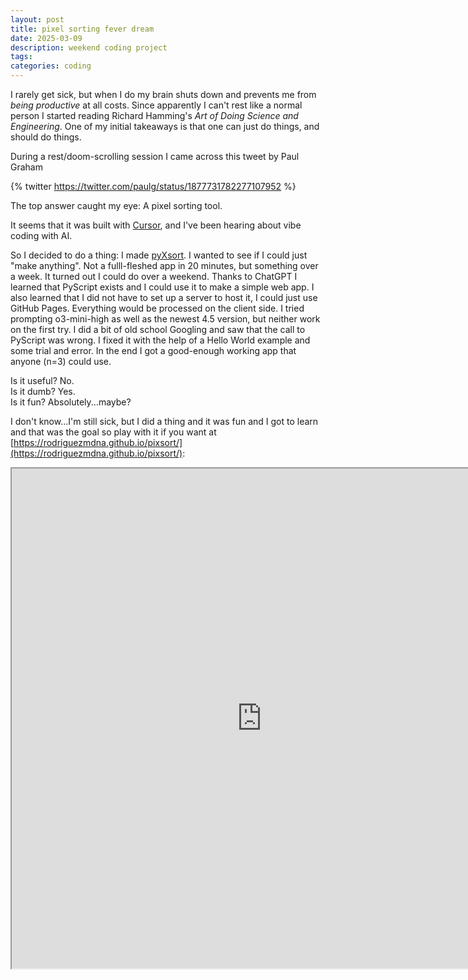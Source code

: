 ```yaml
---
layout: post
title: pixel sorting fever dream
date: 2025-03-09
description: weekend coding project
tags:
categories: coding
---
```


<style>
  .spaced-text {
    line-height: 2;
  }
  .half-hr {
    width: 50%;
    margin: auto;
    border: 0;
    border-top: 1px solid #ccc;
  }

</style>

I rarely get sick, but when I do my brain shuts down and prevents me from <em>being productive</em> at all costs. Since apparently I can't rest like a normal person I started reading Richard Hamming's <em>Art of Doing Science and Engineering</em>. One of my initial takeaways is that one can just do things, and should do things. 

During a rest/doom-scrolling session I came across this tweet by Paul Graham

{% twitter https://twitter.com/paulg/status/1877731782277107952 %}

The top answer caught my eye: A pixel sorting tool. 

It seems that it was built with [Cursor](https://www.cursor.com), and I've been hearing about vibe coding with AI.

So I decided to do a thing: I made [pyXsort](http://rodriguezmdna.github.io/pixsort/). I wanted to see if I could just "make anything". Not a fulll-fleshed app in 20 minutes, but something over a week. It turned out I could do over a weekend. Thanks to ChatGPT I learned that PyScript exists and I could use it to make a simple web app. I also learned that I did not have to set up a server to host it, I could just use GitHub Pages. Everything would be processed on the client side. I tried prompting o3-mini-high as well as the newest 4.5 version, but neither work on the first try. I did a bit of old school Googling and saw that the call to PyScript was wrong. I fixed it with the help of a Hello World example and some trial and error. In the end I got a good-enough working app that anyone (n=3) could use.

Is it useful? No. <br>
Is it dumb? Yes. <br>
Is it fun? Absolutely...maybe? <br>

I don't know...I'm still sick, but I did a thing and it was fun and I got to learn and that was the goal so play with it if you want at [https://rodriguezmdna.github.io/pixsort/](https://rodriguezmdna.github.io/pixsort/):

<iframe src="https://rodriguezmdna.github.io/pixsort/" width="800" height="800"></iframe>
